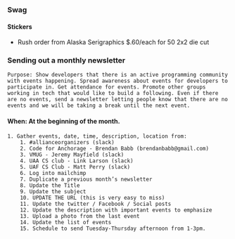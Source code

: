 ### Swag
#### Stickers
* Rush order from Alaska Serigraphics $.60/each for 50 2x2 die cut

### Sending out a monthly newsletter
	Purpose: Show developers that there is an active programming community with events happening. Spread awareness about events for developers to participate in. Get attendance for events. Promote other groups working in tech that would like to build a following. Even if there are no events, send a newsletter letting people know that there are no events and we will be taking a break until the next event.

#### When: At the beginning of the month.
    1. Gather events, date, time, description, location from:
    	1. #allianceorganizers (slack)
    	2. Code for Anchorage - Brendan Babb (brendanbabb@gmail.com)
		3. VMUG - Jeremy Mayfield (slack)
		4. UAA CS club - Link Larson (slack)
		5. UAF CS Club - Matt Perry (slack)
		6. Log into mailchimp
		7. Duplicate a previous month’s newsletter
		8. Update the Title
		9. Update the subject
		10. UPDATE THE URL (this is very easy to miss)
		11. Update the twitter / Facebook / Social posts
		12. Update the description with important events to emphasize
		13. Upload a photo from the last event
		14. Update the list of events
		15. Schedule to send Tuesday-Thursday afternoon from 1-3pm.